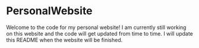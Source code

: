 # PersonalWebsite
Welcome to the code for my personal website! I am currently still working on this website and the code will get updated from time to time. I will update this README when the website will be finished.
